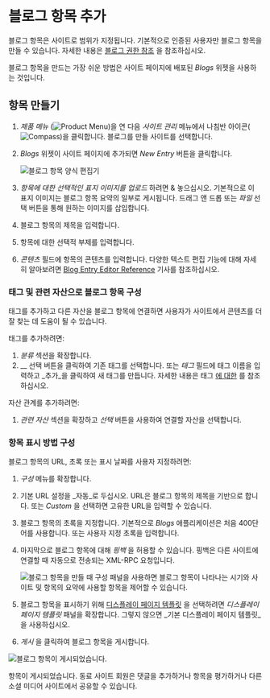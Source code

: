 # 블로그 항목 추가

블로그 항목은 사이트로 범위가 지정됩니다. 기본적으로 인증된 사용자만 블로그 항목을 만들 수 있습니다. 자세한 내용은 [블로그 권한 참조](./blog-permissions-reference.md) 을 참조하십시오.

블로그 항목을 만드는 가장 쉬운 방법은 사이트 페이지에 배포된 _Blogs_ 위젯을 사용하는 것입니다.

## 항목 만들기

1. _제품 메뉴_ (![Product Menu](../../images/icon-product-menu.png))을 연 다음 _사이트 관리_ 메뉴에서 나침반 아이콘(![Compass](../../images/icon-compass.png))을 클릭합니다. 블로그를 만들 사이트를 선택합니다.
1. _Blogs_ 위젯이 사이트 페이지에 추가되면 _New Entry_ 버튼을 클릭합니다.

    ![블로그 항목 양식 편집기](./adding-blog-entries/images/01.png)

1. _항목에 대한 선택적인 표지 이미지를 업로드_ 하려면 \& 놓으십시오. 기본적으로 이 표지 이미지는 블로그 항목 요약의 일부로 게시됩니다. 드래그 앤 드롭 또는 _파일_ 선택 버튼을 통해 원하는 이미지를 삽입합니다.
1. 블로그 항목의 제목을 입력합니다.
1. 항목에 대한 선택적 부제를 입력합니다.
1. _콘텐츠_ 필드에 항목의 콘텐츠를 입력합니다. 다양한 텍스트 편집 기능에 대해 자세히 알아보려면 [Blog Entry Editor Reference](./blog-entry-editor-reference.md) 기사를 참조하십시오.

### 태그 및 관련 자산으로 블로그 항목 구성

<!-- ```{note} Available in Liferay DXP 7.3+. This section must be updated to reflect the new by-default categories and vocabularies in 7.3``` -->

태그를 추가하고 다른 자산을 블로그 항목에 연결하면 사용자가 사이트에서 콘텐츠를 더 잘 찾는 데 도움이 될 수 있습니다.

태그를 추가하려면:

1. _분류_ 섹션을 확장합니다.
1. __ 선택 버튼을 클릭하여 기존 태그를 선택합니다. 또는 _태그_ 필드에 태그 이름을 입력하고 _추가_을 클릭하여 새 태그를 만듭니다. 자세한 내용은 태그 [에 대한](https://help.liferay.com/hc/articles/360028820472-Tagging-Content) 를 참조하십시오.

자산 관계를 추가하려면:

1. _관련 자산_ 섹션을 확장하고 _선택_ 버튼을 사용하여 연결할 자산을 선택합니다.

### 항목 표시 방법 구성

블로그 항목의 URL, 초록 또는 표시 날짜를 사용자 지정하려면:

1. _구성_ 메뉴를 확장합니다.
1. 기본 URL 설정을 _자동_로 두십시오. URL은 블로그 항목의 제목을 기반으로 합니다. 또는 _Custom_ 을 선택하면 고유한 URL을 입력할 수 있습니다.
1. 블로그 항목의 초록을 지정합니다. 기본적으로 _Blogs_ 애플리케이션은 처음 400단어를 사용합니다. 또는 사용자 지정 초록을 입력합니다.
1. 마지막으로 블로그 항목에 대해 _핑백_ 을 허용할 수 있습니다. 핑백은 다른 사이트에 연결할 때 자동으로 전송되는 XML-RPC 요청입니다.

    ![블로그 항목을 만들 때 구성 패널을 사용하면 블로그 항목이 나타나는 시기와 사이트 및 항목의 요약에 사용할 항목을 제어할 수 있습니다.](./adding-blog-entries/images/02.png)

1. 블로그 항목을 표시하기 위해 [디스플레이 페이지 템플릿](https://help.liferay.com/hc/articles/360028820332-Display-Page-Templates-for-Web-Content) 을 선택하려면 _디스플레이 페이지 템플릿_ 패널을 확장합니다. 그렇지 않으면 _기본 디스플레이 페이지 템플릿_을 사용하십시오.

1. _게시_ 을 클릭하여 블로그 항목을 게시합니다.

![블로그 항목이 게시되었습니다.](./adding-blog-entries/images/03.png)

항목이 게시되었습니다. 동료 사이트 회원은 댓글을 추가하거나 항목을 평가하거나 다른 소셜 미디어 사이트에서 공유할 수 있습니다.
